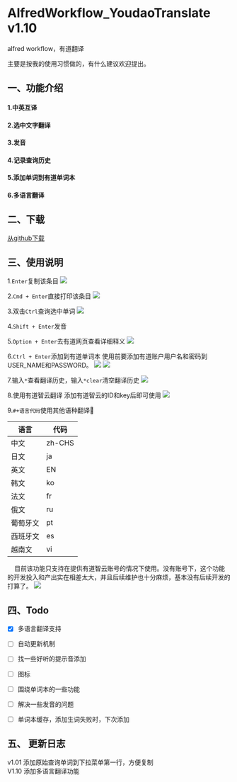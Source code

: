 # AlfredWorkflow_YoudaoTranslate v1.10
alfred workflow，有道翻译

主要是按我的使用习惯做的，有什么建议欢迎提出。

## 一、功能介绍
#### 1.中英互译
#### 2.选中文字翻译
#### 3.发音
#### 4.记录查询历史
#### 5.添加单词到有道单词本
#### 6.多语言翻译


## 二、下载
[从github下载](https://github.com/Rouwanzi/AlfredWorkflow_YoudaoTranslate/blob/master/YoudaoDict.alfredworkflow)

## 三、使用说明
1.`Enter`复制该条目
![](screencapture/fuzhi.gif)

2.`Cmd + Enter`直接打印该条目
![](screencapture/zhijiedayin.gif)

3.双击`Ctrl`查询选中单词
![](screencapture/xuandingchaxun.gif)

4.`Shift + Enter`发音

5.`Option + Enter`去有道网页查看详细释义
![](screencapture/dakaiwangye.gif)

6.`Ctrl + Enter`添加到有道单词本
使用前要添加有道账户用户名和密码到USER_NAME和PASSWORD。
![](screencapture/bianliang.jpg)
![](screencapture/tianjiadanciben.gif)

7.输入`*`查看翻译历史，输入`*clear`清空翻译历史
![](screencapture/lishijilu.gif)

8.使用有道智云翻译
添加有道智云的ID和key后即可使用
![](screencapture/bianliang.jpg)

9.`#+语言代码`使用其他语种翻译

语言|代码
----|---
中文|zh-CHS
日文|ja
英文|EN
韩文|ko
法文|fr
俄文|ru
葡萄牙文|pt
西班牙文|es
越南文|vi

&nbsp;&nbsp;&nbsp;&nbsp;目前该功能只支持在提供有道智云账号的情况下使用。没有账号下，这个功能的开发投入和产出实在相差太大，并且后续维护也十分麻烦，基本没有后续开发的打算了。
![](screencapture/otherlanguage.gif)

## 四、Todo
- [X] 多语言翻译支持
- [ ] 自动更新机制
- [ ] 找一些好听的提示音添加
- [ ] 图标
- [ ] 围绕单词本的一些功能
- [ ] 解决一些发音的问题
- [ ] 单词本缓存，添加生词失败时，下次添加


## 五、 更新日志
v1.01  添加原始查询单词到下拉菜单第一行，方便复制  
V1.10  添加多语言翻译功能